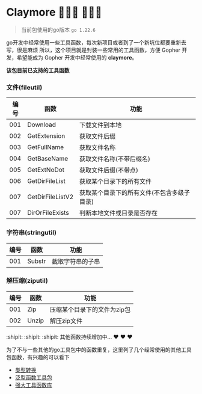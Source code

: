 # Claymore    :tada::tada::tada: :tada::tada::tada:

> 当前包使用的go版本 `go 1.22.6`

go开发中经常使用一些工具函数，每次新项目或者到了一个新坑位都要重新去写，很是麻烦
所以，这个项目就是封装一些常用的工具函数，方便 Gopher 开发，希望能成为 Gopher 开发中经常使用的 **claymore**。

**该包目前已支持的工具函数**

### 文件(fileutil) ###

| 编号  | 函数               | 功能                     |   
|-----|------------------|------------------------|
| 001 | Download         | 下载文件到本地                |
| 002 | GetExtension     | 获取文件后缀                 |
| 003 | GetFullName      | 获取文件名称                 |
| 004 | GetBaseName      | 获取文件名称(不带后缀名)          |
| 005 | GetExtNoDot      | 获取文件后缀(不带点)            |
| 006 | GetDirFileList   | 获取某个目录下的所有文件           |
| 007 | GetDirFileListV2 | 获取某个目录下的所有文件(不包含多级子目录) |
| 007 | DirOrFileExists  | 判断本地文件或目录是否存在          |                   |

### 字符串(stringutil) ###
| 编号  | 函数            | 功能            |   
|-----|---------------|---------------|
| 001 | Substr        | 截取字符串的子串      |

### 解压缩(ziputil) ###
| 编号  | 函数    | 功能              |   
|-----|-------|-----------------|
| 001 | Zip   | 压缩某个目录下的文件为zip包 |
| 002 | Unzip | 解压zip文件         |

:shipit: :shipit: :shipit: 其他函数持续增加中... :heart: :heart: :heart:

为了不与一些其他的go工具包中的函数重复，这里列了几个经常使用的其他工具包函数，有兴趣的可以看下
- [类型转换](https://github.com/spf13/cast) 
- [泛型函数工具包](https://github.com/samber/lo) 
- [强大工具函数库](https://github.com/duke-git/lancet)
